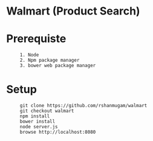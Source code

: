 # Walmart (Product Search)



# Prerequiste
```
     1. Node
     2. Npm package manager
     3. bower web package manager
```

# Setup
```
     git clone https://github.com/rshanmugam/walmart
     git checkout walmart
     npm install
     bower install
     node server.js
     browse http://localhost:8080

```


